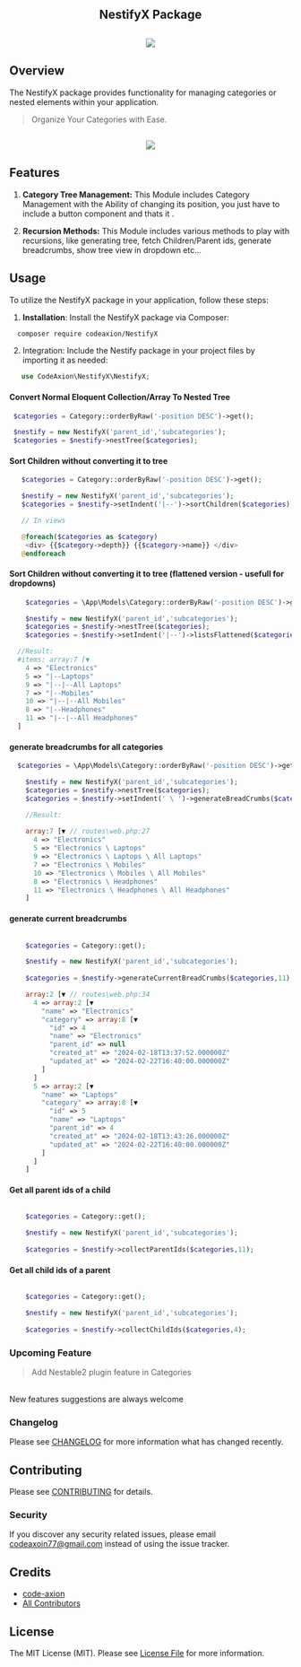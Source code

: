 
<h2 align=center> NestifyX Package </h2>

<h2 align=center>
<img align=center src="https://github.com/CODE-AXION/NestifyX/assets/97381867/13f078a2-a179-4b06-8a2b-813a2490fcec" />
 </h2>
 
## Overview


The NestifyX package provides functionality for managing categories or nested elements within your application.
> Organize Your Categories with Ease.
> 
<h2 align=center>
<img align=center src="https://github.com/CODE-AXION/NestifyX/assets/97381867/c8e1f213-9b9f-4e8c-ad23-a88aadc204e8" />
 </h2>

## Features
1. **Category Tree Management:** This Module includes Category Management with the Ability of changing its position, you just have to include a button component and thats it .
   
2. **Recursion Methods:** This Module includes various methods to play with recursions, like generating tree, fetch Children/Parent ids, generate breadcrumbs, show tree view in dropdown etc...  


## Usage
To utilize the NestifyX package in your application, follow these steps:

1. **Installation**: Install the NestifyX package via Composer:
 
 ```bash
   composer require codeaxion/NestifyX
 ```
2. Integration: Include the Nestify package in your project files by importing it as needed:


```php
   use CodeAxion\NestifyX\NestifyX;
```

#### Convert Normal Eloquent Collection/Array To Nested Tree

  ```php
   $categories = Category::orderByRaw('-position DESC')->get();

   $nestify = new NestifyX('parent_id','subcategories');
   $categories = $nestify->nestTree($categories);
  ```

#### Sort Children without converting it to tree

```php
   $categories = Category::orderByRaw('-position DESC')->get();

   $nestify = new NestifyX('parent_id','subcategories');
   $categories = $nestify->setIndent('|--')->sortChildren($categories);

   // In views

   @foreach($categories as $category)
    <div> {{$category->depth}} {{$category->name}} </div>
   @endforeach
```

#### Sort Children without converting it to tree (flattened version - usefull for dropdowns)

```php
    $categories = \App\Models\Category::orderByRaw('-position DESC')->get();

    $nestify = new NestifyX('parent_id','subcategories');
    $categories = $nestify->nestTree($categories);
    $categories = $nestify->setIndent('|--')->listsFlattened($categories);

  //Result:
  #items: array:7 [▼
    4 => "Electronics"
    5 => "|--Laptops"
    9 => "|--|--All Laptops"
    7 => "|--Mobiles"
    10 => "|--|--All Mobiles"
    8 => "|--Headphones"
    11 => "|--|--All Headphones"
  ]
```

#### generate breadcrumbs for all categories

```php
  $categories = \App\Models\Category::orderByRaw('-position DESC')->get();

    $nestify = new NestifyX('parent_id','subcategories');
    $categories = $nestify->nestTree($categories);
    $categories = $nestify->setIndent(' \ ')->generateBreadCrumbs($categories);

    //Result:
    
    array:7 [▼ // routes\web.php:27
      4 => "Electronics"
      5 => "Electronics \ Laptops"
      9 => "Electronics \ Laptops \ All Laptops"
      7 => "Electronics \ Mobiles"
      10 => "Electronics \ Mobiles \ All Mobiles"
      8 => "Electronics \ Headphones"
      11 => "Electronics \ Headphones \ All Headphones"
    ]
```


#### generate current breadcrumbs 
```php

    $categories = Category::get();

    $nestify = new NestifyX('parent_id','subcategories');
   
    $categories = $nestify->generateCurrentBreadCrumbs($categories,11);

    array:2 [▼ // routes\web.php:34
      4 => array:2 [▼
        "name" => "Electronics"
        "category" => array:8 [▼
          "id" => 4
          "name" => "Electronics"
          "parent_id" => null
          "created_at" => "2024-02-18T13:37:52.000000Z"
          "updated_at" => "2024-02-22T16:40:00.000000Z"
        ]
      ]
      5 => array:2 [▼
        "name" => "Laptops"
        "category" => array:8 [▼
          "id" => 5
          "name" => "Laptops"
          "parent_id" => 4
          "created_at" => "2024-02-18T13:43:26.000000Z"
          "updated_at" => "2024-02-22T16:40:00.000000Z"
        ]
      ]
    ]
```

#### Get all parent ids of a child
```php

    $categories = Category::get();

    $nestify = new NestifyX('parent_id','subcategories');
   
    $categories = $nestify->collectParentIds($categories,11);

```

#### Get all child ids of a parent
```php

    $categories = Category::get();

    $nestify = new NestifyX('parent_id','subcategories');
   
    $categories = $nestify->collectChildIds($categories,4);

```



### Upcoming Feature
> Add Nestable2 plugin feature in Categories
<br>
New features suggestions are always welcome

### Changelog

Please see [CHANGELOG](CHANGELOG.md) for more information what has changed recently.

## Contributing

Please see [CONTRIBUTING](CONTRIBUTING.md) for details.

### Security

If you discover any security related issues, please email codeaxoin77@gmail.com instead of using the issue tracker.

## Credits

-   [code-axion](https://github.com/code-axion)
-   [All Contributors](../../contributors)

## License

The MIT License (MIT). Please see [License File](LICENSE.md) for more information.

